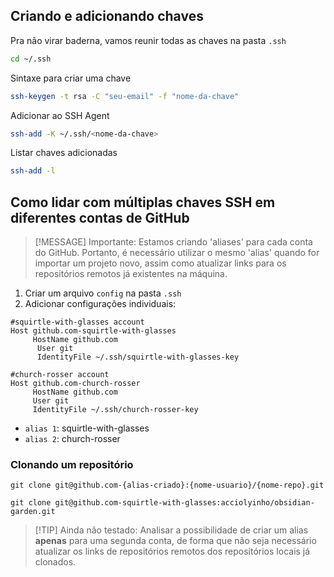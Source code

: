 ## Criando e adicionando chaves

Pra não virar baderna, vamos reunir todas as chaves na pasta `.ssh`

```bash
cd ~/.ssh
```

Sintaxe para criar uma chave

```bash
ssh-keygen -t rsa -C "seu-email" -f "nome-da-chave"
```

Adicionar ao SSH Agent

```bash
ssh-add -K ~/.ssh/<nome-da-chave>
```

Listar chaves adicionadas

```bash
ssh-add -l
```

## Como lidar com múltiplas chaves SSH em diferentes contas de GitHub

>[!MESSAGE] Importante:
>Estamos criando 'aliases' para cada conta do GitHub. Portanto, é necessário utilizar o mesmo 'alias' quando for importar um projeto novo, assim como atualizar links para os repositórios remotos já existentes na máquina.

1. Criar um arquivo `config` na pasta `.ssh`
2. Adicionar configurações individuais:

```
#squirtle-with-glasses account
Host github.com-squirtle-with-glasses
	 HostName github.com
	  User git
	  IdentityFile ~/.ssh/squirtle-with-glasses-key

#church-rosser account
Host github.com-church-rosser
	 HostName github.com
	 User git
	 IdentityFile ~/.ssh/church-rosser-key
```

- `alias 1`: squirtle-with-glasses
- `alias 2`: church-rosser

### Clonando um repositório

```
git clone git@github.com-{alias-criado}:{nome-usuario}/{nome-repo}.git
```

```
git clone git@github.com-squirtle-with-glasses:acciolyinho/obsidian-garden.git
```

>[!TIP] Ainda não testado:
>Analisar a possibilidade de criar um alias **apenas** para uma segunda conta, de forma que não seja necessário atualizar os links de repositórios remotos dos repositórios locais já clonados.